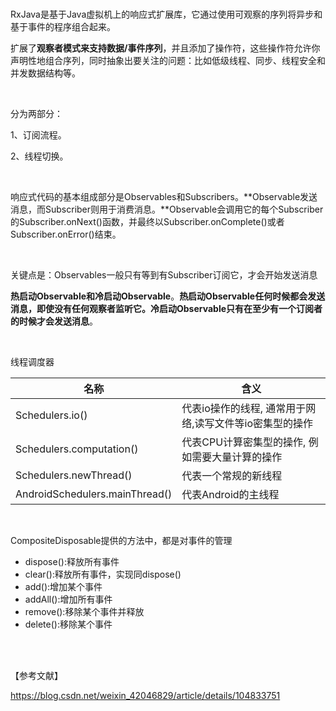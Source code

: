 

<br/>

RxJava是基于Java虚拟机上的响应式扩展库，它通过使用可观察的序列将异步和基于事件的程序组合起来。

扩展了**观察者模式来支持数据/事件序列**，并且添加了操作符，这些操作符允许你声明性地组合序列，同时抽象出要关注的问题：比如低级线程、同步、线程安全和并发数据结构等。

<br/>

分为两部分：

1、订阅流程。

2、线程切换。

<br/>

响应式代码的基本组成部分是Observables和Subscribers。**Observable发送消息，而Subscriber则用于消费消息。**Observable会调用它的每个Subscriber的Subscriber.onNext()函数，并最终以Subscriber.onComplete()或者Subscriber.onError()结束。

<br/>

关键点是：Observables一般只有等到有Subscriber订阅它，才会开始发送消息

**热启动Observable和冷启动Observable**。**热启动Observable任何时候都会发送消息，即使没有任何观察者监听它。冷启动Observable只有在至少有一个订阅者的时候才会发送消息**。

<br/>

线程调度器

| 名称                           | 含义                                                    |
| ------------------------------ | ------------------------------------------------------- |
| Schedulers.io()                | 代表io操作的线程, 通常用于网络,读写文件等io密集型的操作 |
| Schedulers.computation()       | 代表CPU计算密集型的操作, 例如需要大量计算的操作         |
| Schedulers.newThread()         | 代表一个常规的新线程                                    |
| AndroidSchedulers.mainThread() | 代表Android的主线程                                     |

<br/>

CompositeDisposable提供的方法中，都是对事件的管理

- dispose():释放所有事件
- clear():释放所有事件，实现同dispose()
- add():增加某个事件
- addAll():增加所有事件
- remove():移除某个事件并释放
- delete():移除某个事件

<br/>







<br/>

【参考文献】

https://blog.csdn.net/weixin_42046829/article/details/104833751


